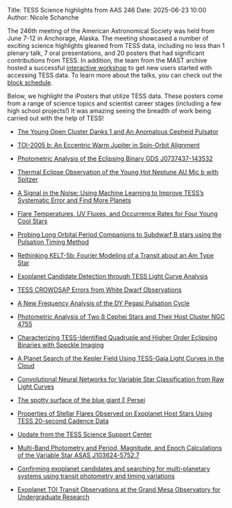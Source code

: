 Title: TESS Science highlights from AAS 246
Date: 2025-06-23 10:00
Author: Nicole Schanche

The 246th meeting of the American Astronomical Society was held from June 7-12 in Anchorage, Alaska. The meeting showcased a number of exciting science highlights gleaned from TESS data, including no less than 1 plenary talk, 7 oral presentations, and 20 posters that had significant contributions from TESS. In addition, the team from the MAST archive hosted a successful [interactive workshop](https://github.com/spacetelescope/tike_content/tree/main/content/notebooks/aas-246) to get new users started with accessing TESS data. To learn more about the talks, you can check out the [block schedule](https://submissions.mirasmart.com/AAS246/Itinerary/EventsAAG.aspx). 

Below, we highlight the iPosters that utilize TESS data. These posters come from a range of science topics and scientist career stages (including a few high school projects!) It was amazing seeing the breadth of work being carried out with the help of TESS!


- [The Young Open Cluster Danks 1 and An Anomalous Cepheid Pulsator](https://aas246-aas.ipostersessions.com/?s=51-45-DF-DD-A0-8F-88-6B-D0-7C-B8-51-9E-CF-4E-73)

- [TOI-2005 b: An Eccentric Warm Jupiter in Spin-Orbit Alignment](https://aas246-aas.ipostersessions.com/?s=2D-9C-9B-04-90-74-D7-43-05-C0-85-1B-FC-85-9F-E3)

- [Photometric Analysis of the Eclipsing Binary GDS J0737437-143532](https://aas246-aas.ipostersessions.com/?s=52-3B-0A-3D-E3-32-F5-8A-B3-FE-67-00-17-08-28-59)

- [Thermal Eclipse Observation of the Young Hot Neptune AU Mic b with Spitzer](https://aas246-aas.ipostersessions.com/?s=CC-EB-2C-E2-0F-4E-3B-42-72-EB-F4-8E-E3-C2-01-46)

- [A Signal in the Noise: Using Machine Learning to Improve TESS’s Systematic Error and Find More Planets](https://aas246-aas.ipostersessions.com/?s=04-41-8B-5D-DD-72-C3-05-C8-FC-9F-89-15-EE-28-83)

- [Flare Temperatures, UV Fluxes, and Occurrence Rates for Four Young Cool Stars](https://aas246-aas.ipostersessions.com/?s=3C-B5-FA-07-4A-FE-A9-B9-02-5F-D3-12-90-67-28-1D)

- [Probing Long Orbital Period Companions to Subdwarf B stars using the Pulsation Timing Method](https://aas246-aas.ipostersessions.com/?s=98-D0-B5-27-CA-75-00-2F-D6-89-95-E6-E0-D0-F4-E5)

- [Rethinking KELT-5b: Fourier Modeling of a Transit about an Am Type Star](https://aas246-aas.ipostersessions.com/?s=64-3C-DA-E1-3D-CC-51-C3-76-20-CD-D0-06-7F-6F-09)

- [Exoplanet Candidate Detection through TESS Light Curve Analysis](https://aas246-aas.ipostersessions.com/?s=00-00-70-A2-18-3B-0A-4D-3D-33-F9-74-51-51-4F-5A)

- [TESS CROWDSAP Errors from White Dwarf Observations](https://aas246-aas.ipostersessions.com/?s=4B-FA-9B-08-4C-B7-9A-CF-7C-F3-5C-72-B6-ED-A9-6B)

- [A New Frequency Analysis of the DY Pegasi Pulsation Cycle](https://aas246-aas.ipostersessions.com/?s=64-A1-BF-A0-92-87-4E-69-A8-E2-08-B7-1D-AF-EA-7F)

- [Photometric Analysis of Two β Cephei Stars and Their Host Cluster NGC 4755](https://aas246-aas.ipostersessions.com/?s=AC-1E-4F-50-5F-98-84-47-A4-97-6B-61-35-E8-FD-40)

- [Characterizing TESS-Identified Quadruple and Higher Order Eclipsing Binaries with Speckle Imaging](https://aas246-aas.ipostersessions.com/?s=60-E5-DA-E8-96-6F-31-7E-67-42-C0-8D-DD-0C-05-42)

- [A Planet Search of the Kepler Field Using TESS-Gaia Light Curves in the Cloud](https://aas246-aas.ipostersessions.com/?s=C3-C9-F1-5A-A9-74-12-82-32-55-1B-B8-86-5B-74-44)

- [Convolutional Neural Networks for Variable Star Classification from Raw Light Curves](https://aas246-aas.ipostersessions.com/?s=AA-04-99-2B-3E-A6-7B-34-00-38-30-0B-9A-11-82-7D)

- [The spotty surface of the blue giant ξ Persei](https://aas246-aas.ipostersessions.com/?s=34-6F-AE-69-79-1A-81-40-36-04-6D-0D-F3-29-48-4C)

- [Properties of Stellar Flares Observed on Exoplanet Host Stars Using TESS 20-second Cadence Data](https://aas246-aas.ipostersessions.com/Default.aspx?s=91-59-C6-97-EC-2F-53-54-25-D9-C6-36-69-C1-3A-7A)

- [Update from the TESS Science Support Center](https://aas246-aas.ipostersessions.com/Default.aspx?s=9E-2F-D2-FB-69-E8-C1-9D-ED-31-E5-46-05-5F-D7-20)

- [Multi-Band Photometry and Period, Magnitude, and Epoch Calculations of the Variable Star ASAS J103624-5752.7](https://aas246-aas.ipostersessions.com/?s=E7-99-0D-04-03-18-6F-1E-77-58-CD-3F-29-E3-BA-7B)

- [Confirming exoplanet candidates and searching for multi-planetary systems using transit photometry and timing variations](https://aas246-aas.ipostersessions.com/?s=62-31-7A-6D-99-F1-CA-9E-36-6F-0A-64-76-53-C2-77)

- [Exoplanet TOI Transit Observations at the Grand Mesa Observatory for Undergraduate Research](https://aas246-aas.ipostersessions.com/?s=CF-1A-60-93-1A-EA-2A-79-C2-98-3A-E8-A7-98-8C-19)
